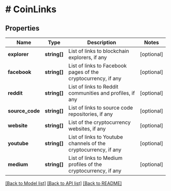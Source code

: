 # # CoinLinks

## Properties

Name | Type | Description | Notes
------------ | ------------- | ------------- | -------------
**explorer** | **string[]** | List of links to blockchain explorers, if any | [optional]
**facebook** | **string[]** | List of links to Facebook pages of the cryptocurrency, if any | [optional]
**reddit** | **string[]** | List of links to Reddit communities and profiles, if any | [optional]
**source_code** | **string[]** | List of links to source code repositories, if any | [optional]
**website** | **string[]** | List of the cryptocurrency websites, if any | [optional]
**youtube** | **string[]** | List of links to Youtube channels of the cryptocurrency, if any | [optional]
**medium** | **string[]** | List of links to Medium profiles of the cryptocurrency, if any | [optional]

[[Back to Model list]](../../README.md#models) [[Back to API list]](../../README.md#endpoints) [[Back to README]](../../README.md)
